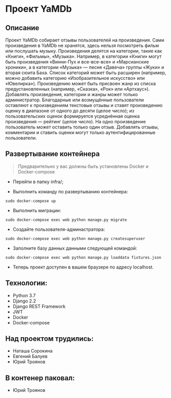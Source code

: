 # Проект YaMDb


## Описание

Проект YaMDb собирает отзывы пользователей на произведения. Сами произведения в YaMDb не хранятся, здесь нельзя посмотреть фильм или послушать музыку.
Произведения делятся на категории, такие как «Книги», «Фильмы», «Музыка». Например, в категории «Книги» могут быть произведения «Винни-Пух и все-все-все» и «Марсианские хроники», а в категории «Музыка» — песня «Давеча» группы «Жуки» и вторая сюита Баха. Список категорий может быть расширен (например, можно добавить категорию «Изобразительное искусство» или «Ювелирка»).
Произведению может быть присвоен жанр из списка предустановленных (например, «Сказка», «Рок» или «Артхаус»).
Добавлять произведения, категории и жанры может только администратор.
Благодарные или возмущённые пользователи оставляют к произведениям текстовые отзывы и ставят произведению оценку в диапазоне от одного до десяти (целое число); из пользовательских оценок формируется усреднённая оценка произведения — рейтинг (целое число). На одно произведение пользователь может оставить только один отзыв.
Добавлять отзывы, комментарии и ставить оценки могут только аутентифицированные пользователи.


## Развертывание контейнера

> Предварительно у вас должны быть установлены Docker и Docker-compose

- Перейти в папку infra/;

- Выполнить команду по развертыванию контейнера:

```sudo docker-compose up```

- Выполнить миграции:

```sudo docker-compose exec web python manage.py migrate```

- Создайте пользователя-админастратора:

```sudo docker-compose exec web python manage.py createsuperuser```

- Заполните базу данных данными следующей командой:

```sudo docker-compose exec web python manage.py loaddata fixtures.json```

- Теперь проект доступен в вашем браузере по адресу localhost.


## Технологии:

- Python 3.7
- Django 2.2
- Django REST Framework
- JWT
- Docker
- Docker-compose


## Над проектом трудились:

- Наташа Сорокина
- Евгений Балуев
- Юрий Троянов

## В контенер паковал:

- Юрий Троянов

